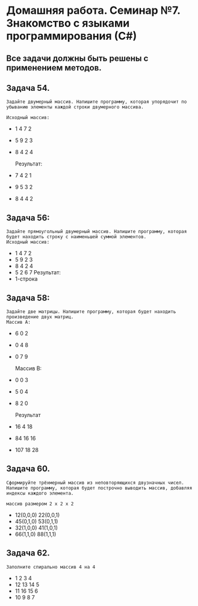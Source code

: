 # Домашняя работа. Семинар №7. Знакомство с языками программирования (С#)
## Все задачи должны быть решены с применением методов.
## Задача 54.
    Задайте двумерный массив. Напишите программу, которая упорядочит по убыванию элементы каждой строки двумерного массива.

    Исходный массив:
* 1 4 7 2
* 5 9 2 3
* 8 4 2 4

    Результат:
* 7 4 2 1
* 9 5 3 2
* 8 4 4 2

## Задача 56: 
    Задайте прямоугольный двумерный массив. Напишите программу, которая будет находить строку с наименьшей суммой элементов.
    Исходный массив:

* 1 4 7 2
* 5 9 2 3
* 8 4 2 4
* 5 2 6 7
    Результат:
* 1-строка

## Задача 58: 
    Задайте две матрицы. Напишите программу, которая будет находить произведение двух матриц.
    Массив A:
* 6 0 2
* 0 4 8
* 0 7 9

    Массив В:
* 0 0 3
* 5 0 4
* 8 2 0

    Результат
* 16 4 18
* 84 16 16
* 107 18 28

## Задача 60. 
    Сформируйте трёхмерный массив из неповторяющихся двузначных чисел. Напишите программу, которая будет построчно выводить массив, добавляя индексы каждого элемента.

    массив размером 2 x 2 x 2
* 12(0,0,0) 22(0,0,1)
* 45(0,1,0) 53(0,1,1)
* 32(1,0,0) 41(1,0,1)
* 66(1,1,0) 88(1,1,1)

## Задача 62. 
    Заполните спирально массив 4 на 4
* 1 2 3 4
* 12 13 14 5
* 11 16 15 6
* 10 9 8 7
